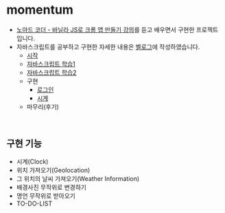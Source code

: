 # momentum

- [노마드 코더 - 바닐라 JS로 크롬 앱 만들기 강의](https://nomadcoders.co/javascript-for-beginners)를 듣고 배우면서 구현한 프로젝트입니다.<br>
- 자바스크립트를 공부하고 구현한 자세한 내용은 [벨로그](https://velog.io/@ha02e?tag=momentum)에 작성하였습니다.
  - [시작](https://velog.io/@ha02e/project-MOMENTUM-1)
  - [자바스크립트 학습1](https://velog.io/@ha02e/project-MOMENTUM-2)
  - [자바스크립트 학습2](https://velog.io/@ha02e/project-MOMENTUM-3)
  - 구현
    - [로그인](https://velog.io/@ha02e/project-MOMENTUM-4-LOGIN)
    - [시계](https://velog.io/@ha02e/project-MOMENTUM-5-CLOCK)
  - 마무리(후기)
<br>

## 구현 기능
- 시계(Clock)
- 위치 가져오기(Geolocation)
- 그 위치의 날씨 가져오기(Weather Information)
- 배경사진 무작위로 변경하기
- 명언 무작위로 받아오기
- TO-DO-LIST
